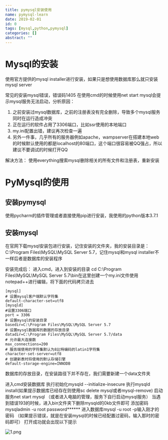 ```yaml
---
title: pymysql安装使用
name: pymysql-learn
date: 2019-02-01
id: 0
tags: [mysql,python,pymysql]
categories: []
abstract: ""
---
```



# Mysql的安装

使用官方提供的mysql installer进行安装，如果只是想使用数据库那么就只安装mysql server


<!--more-->
常见的安装mysql错误，错误码1405
在使用cmd的时候使用net start mysql会提示mysql服务无法启动，分析原因：

1. 之前安装过mysql数据库，之前的注册表没有完全删除，导致多个mysql服务同时在运行造成冲突
2. 正在运行的软件占用了3306端口，比如ssr使用的本地端口
3. my.ini配置出错，建议再次检查一遍
4. 另外一件事，几乎所有的服务器例如apache，wampserver在搭建本地web的时候默认使用的都是localhost的80端口，这个端口很容易被QQ强占，所以建议不要调试的时候打开QQ

解决方法：
使用everything搜索mysql删除相关的所有文件和注册表，重新安装

# PyMysql的使用

## 安装pymysql

使用pycharm的插件管理或者直接使用pip进行安装，我使用的python版本3.7.1

## 安装mysql

在官网下载mysql安装包进行安装，记住安装的文件夹，我的安装目录是：C:\Program Files\MySQL\MySQL Server 5.7，记住mysql和mysql installer不一样后者是数据库的安装程序

安装完成后：
进入cmd，进入到安装的目录 cd C:\Program Files\MySQL\MySQL Server 5.7\bin在这里创建一个my.ini文件使用notepad++进行编辑，将下面的代码拷贝进去

```mysql
[mysql]
# 设置mysql客户端默认字符集
default-character-set=utf8 
[mysqld]
#设置3306端口
port = 3306 
# 设置mysql的安装目录
basedir=C:\Program Files\MySQL\MySQL Server 5.7
# 设置mysql数据库的数据的存放目录
datadir=C:\Program Files\MySQL\MySQL Server 5.7/data
# 允许最大连接数
max_connections=200
# 服务端使用的字符集默认为8比特编码的latin1字符集
character-set-server=utf8
# 创建新表时将使用的默认存储引擎
default-storage-engine=INNODB
```

数据库的存放目录，在安装路径下并不存在，我们需要新建一个data文件夹

进入cmd安装数据库
执行初始化mysqld --initialize-insecure 
执行mysqld install(如果提示数据库已经存在则使用sc delete mysql或者mysql-remove)
启动服务net start mysql （或者进入电脑的管理，服务下自行启动mysql服务）
当遇到错误193的时候，进入bin文件夹下删除mysqld的0kb文件即可
添加密码mysqladmin -u root password******
进入数据库mysql -u root -p输入刚才的密码
（如果提示错误，就是在安装mysql的时候已经配置过密码，输入那时的密码即可）
打开成功就会出现以下提示

![1.png](https://s2.ax1x.com/2019/02/01/k3TlWQ.png)